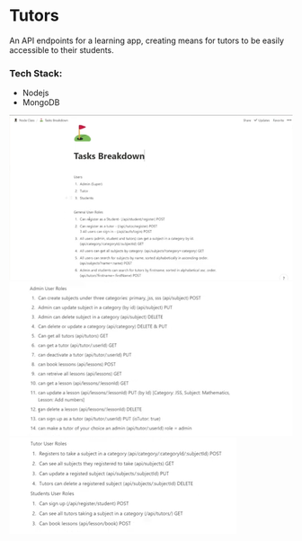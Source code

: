 # Tutors
 An API endpoints for a learning app, creating means for tutors to be easily accessible to their students.
 ### Tech Stack:
 - Nodejs
 - MongoDB

![picture explaining task functionalities](https://github.com/JoshuaMonyei/Tutors/blob/24f5515bf41a7deeb1accc05adc793307a95b696/Tutor%20I.png)
![picture explaining task functionalities](https://github.com/JoshuaMonyei/Tutors/blob/24f5515bf41a7deeb1accc05adc793307a95b696/Tutor%20II.png)
![picture explaining task functionalities](https://github.com/JoshuaMonyei/Tutors/blob/24f5515bf41a7deeb1accc05adc793307a95b696/Tutor%20III.png)
